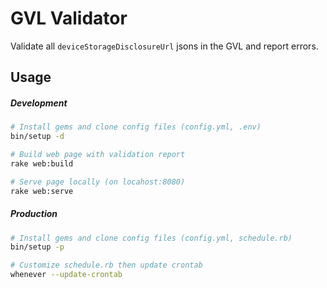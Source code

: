 # GVL Validator

Validate all `deviceStorageDisclosureUrl` jsons in the GVL and report errors.

## Usage

##### Development

```bash
# Install gems and clone config files (config.yml, .env)
bin/setup -d

# Build web page with validation report
rake web:build

# Serve page locally (on locahost:8080)
rake web:serve
```

##### Production

```bash
# Install gems and clone config files (config.yml, schedule.rb)
bin/setup -p

# Customize schedule.rb then update crontab
whenever --update-crontab
```
